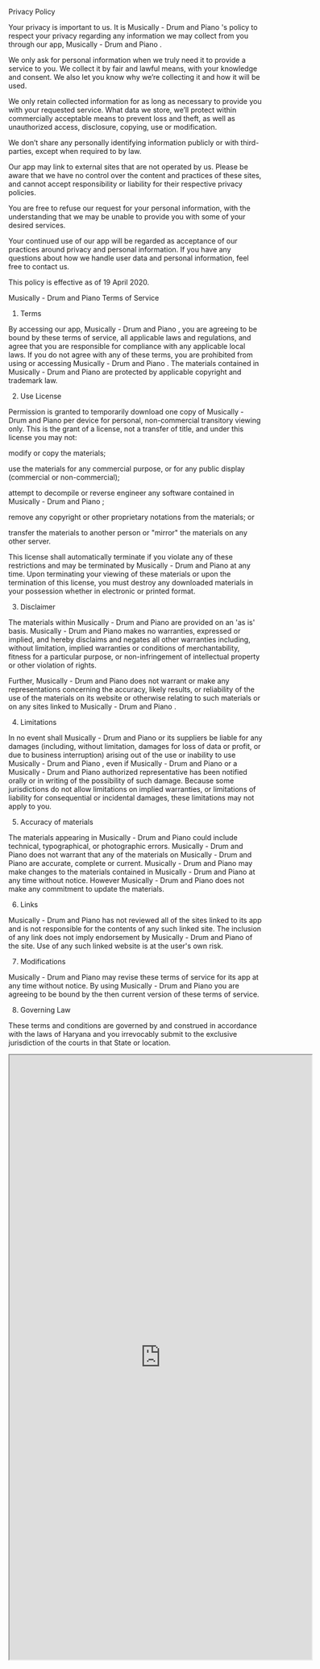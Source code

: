Privacy Policy

Your privacy is important to us. It is 
Musically - Drum and Piano
's policy to respect your privacy regarding any information we may collect from you through our app, 
Musically - Drum and Piano
.

We only ask for personal information when we truly need it to provide a service to you. We collect it by fair and lawful means, with your knowledge and consent. We also let you know why we’re collecting it and how it will be used.

We only retain collected information for as long as necessary to provide you with your requested service. What data we store, we’ll protect within commercially acceptable means to prevent loss and theft, as well as unauthorized access, disclosure, copying, use or modification.

We don’t share any personally identifying information publicly or with third-parties, except when required to by law.

Our app may link to external sites that are not operated by us. Please be aware that we have no control over the content and practices of these sites, and cannot accept responsibility or liability for their respective privacy policies.

You are free to refuse our request for your personal information, with the understanding that we may be unable to provide you with some of your desired services.

Your continued use of our app will be regarded as acceptance of our practices around privacy and personal information. If you have any questions about how we handle user data and personal information, feel free to contact us.

This policy is effective as of 19 April 2020.








Musically - Drum and Piano
 Terms of Service

1. Terms

By accessing our app, 
Musically - Drum and Piano
, you are agreeing to be bound by these terms of service, all applicable laws and regulations, and agree that you are responsible for compliance with any applicable local laws. If you do not agree with any of these terms, you are prohibited from using or accessing 
Musically - Drum and Piano
. The materials contained in 
Musically - Drum and Piano
 are protected by applicable copyright and trademark law.



2. Use License





Permission is granted to temporarily download one copy of 
Musically - Drum and Piano
 per device for personal, non-commercial transitory viewing only. This is the grant of a license, not a transfer of title, and under this license you may not:



modify or copy the materials;

use the materials for any commercial purpose, or for any public display (commercial or non-commercial);

attempt to decompile or reverse engineer any software contained in 
Musically - Drum and Piano
;

remove any copyright or other proprietary notations from the materials; or

transfer the materials to another person or "mirror" the materials on any other server.





This license shall automatically terminate if you violate any of these restrictions and may be terminated by 
Musically - Drum and Piano
 at any time. Upon terminating your viewing of these materials or upon the termination of this license, you must destroy any downloaded materials in your possession whether in electronic or printed format.



3. Disclaimer



The materials within 
Musically - Drum and Piano
 are provided on an 'as is' basis. 
Musically - Drum and Piano
 makes no warranties, expressed or implied, and hereby disclaims and negates all other warranties including, without limitation, implied warranties or conditions of merchantability, fitness for a particular purpose, or non-infringement of intellectual property or other violation of rights.

Further, 
Musically - Drum and Piano
 does not warrant or make any representations concerning the accuracy, likely results, or reliability of the use of the materials on its website or otherwise relating to such materials or on any sites linked to 
Musically - Drum and Piano
.



4. Limitations

In no event shall 
Musically - Drum and Piano
 or its suppliers be liable for any damages (including, without limitation, damages for loss of data or profit, or due to business interruption) arising out of the use or inability to use 
Musically - Drum and Piano
, even if 
Musically - Drum and Piano
 or a 
Musically - Drum and Piano
 authorized representative has been notified orally or in writing of the possibility of such damage. Because some jurisdictions do not allow limitations on implied warranties, or limitations of liability for consequential or incidental damages, these limitations may not apply to you.



5. Accuracy of materials

The materials appearing in 
Musically - Drum and Piano
 could include technical, typographical, or photographic errors. 
Musically - Drum and Piano
 does not warrant that any of the materials on 
Musically - Drum and Piano
 are accurate, complete or current. 
Musically - Drum and Piano
 may make changes to the materials contained in 
Musically - Drum and Piano
 at any time without notice. However 
Musically - Drum and Piano
 does not make any commitment to update the materials.



6. Links


Musically - Drum and Piano
 has not reviewed all of the sites linked to its app and is not responsible for the contents of any such linked site. The inclusion of any link does not imply endorsement by 
Musically - Drum and Piano
 of the site. Use of any such linked website is at the user's own risk.



7. Modifications


Musically - Drum and Piano
 may revise these terms of service for its app at any time without notice. By using 
Musically - Drum and Piano
 you are agreeing to be bound by the then current version of these terms of service.



8. Governing Law

These terms and conditions are governed by and construed in accordance with the laws of Haryana and you irrevocably submit to the exclusive jurisdiction of the courts in that State or location.



<iframe src="https://aryansbtloe.github.io/aryansbtloe.com/" title="" width = 600 , height = 1200>
</iframe>

</body>
</html>

